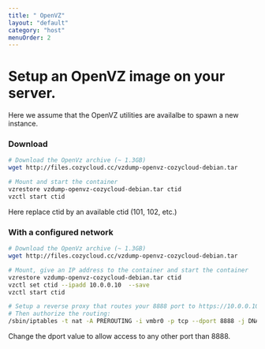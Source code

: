 ```yaml
---
title: " OpenVZ"
layout: "default"
category: "host"
menuOrder: 2
---
```


# Setup an OpenVZ image on your server.

Here we assume that the OpenVZ utilities are availalbe to spawn a new instance.

### Download

```bash
# Download the OpenVz archive (~ 1.3GB)
wget http://files.cozycloud.cc/vzdump-openvz-cozycloud-debian.tar

# Mount and start the container
vzrestore vzdump-openvz-cozycloud-debian.tar ctid
vzctl start ctid
```

Here replace ctid by an available ctid (101, 102, etc.)

### With a configured network

```bash
# Download the OpenVz archive (~ 1.3GB)
wget http://files.cozycloud.cc/vzdump-openvz-cozycloud-debian.tar

# Mount, give an IP address to the container and start the container
vzrestore vzdump-openvz-cozycloud-debian.tar ctid
vzctl set ctid --ipadd 10.0.0.10  --save 
vzctl start ctid

# Setup a reverse proxy that routes your 8888 port to https://10.0.0.10:443 
# Then authorize the routing:
/sbin/iptables -t nat -A PREROUTING -i vmbr0 -p tcp --dport 8888 -j DNAT --to 10.0.0.10:443
```

Change the dport value to allow access to any other port than 8888.
